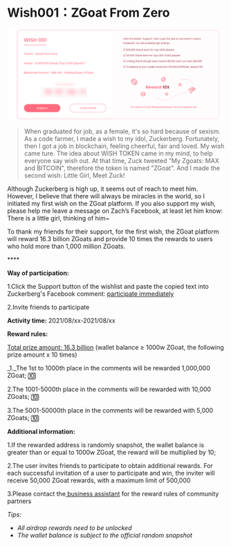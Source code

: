 # Wish001：ZGoat From Zero

![](../../.gitbook/assets/wish001-ying-wen-.png)

> When graduated for job, as a female, it's so hard because of sexism. As a code farmer, I made a wish to my idol, Zuckerberg. Fortunately, then I got a job in blockchain, feeling cheerful, fair and loved. My wish came ture. The idea about WISH TOKEN came in my mind, to help everyone say wish out. At that time, Zuck tweeted "My Zgoats: MAX and BITCOIN", therefore the token is named "ZGoat". And I made the second wish: Little Girl, Meet Zuck!

  
Although Zuckerberg is high up, it seems out of reach to meet him. However, I believe that there will always be miracles in the world, so I initiated my first wish on the ZGoat platform. If you also support my wish, please help me leave a message on Zach’s Facebook, at least let him know: There is a little girl, thinking of him~

To thank my friends for their support, for the first wish, the ZGoat platform will reward 16.3 billion ZGoats and provide 10 times the rewards to users who hold more than 1,000 million ZGoats.

\*\*\*\*

**Way of participation:**

1.Click the Support button of the wishlist and paste the copied text into Zuckerberg's Facebook comment: [participate immediately](http://zgoat.org)

2.Invite friends to participate



**Activity time:** 2021/08/xx-2021/08/xx  


**Reward rules:**

[Total prize amount: 16.3 billion](https://zgoat.org) \(wallet balance ≥ 1000w ZGoat, the following prize amount x 10 times\)

_1._The 1st to 1000th place in the comments will be rewarded 1,000,000 ZGoat; 🔟 

2.The 1001-5000th place in the comments will be rewarded with 10,000 ZGoats; 🔟 

3.The 5001-50000th place in the comments will be rewarded with 5,000 ZGoats; 🔟 



**Additional information:**

1.If the rewarded address is randomly snapshot, the wallet balance is greater than or equal to 1000w ZGoat, the reward will be multiplied by 10;

2.The user invites friends to participate to obtain additional rewards. For each successful invitation of a user to participate and win, the inviter will receive 50,000 ZGoat rewards, with a maximum limit of 500,000

3.Please contact the[ business assistant](../../qi-ta/lian-xi-wo-men.md) for the reward rules of community partners



_Tips:_ 

* _All airdrop rewards need to be unlocked_
* _The wallet balance is subject to the official random snapshot_

